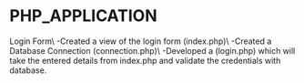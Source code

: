 # PHP_APPLICATION 
Login Form\ 
-Created a view of the login form (index.php)\ 
-Created a Database Connection (connection.php)\ 
-Developed a (login.php) which will take the entered details from index.php and validate the credentials with database.
